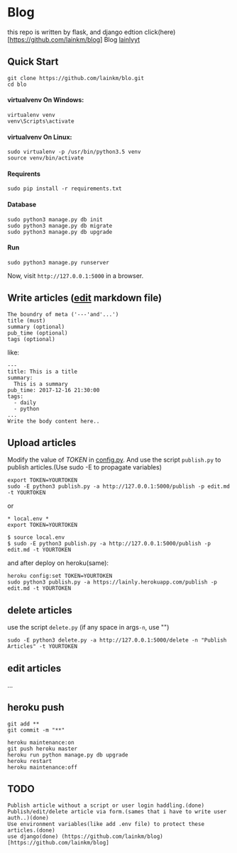 Blog
====

this repo is written by flask, and django edtion click(here)[https://github.com/lainkm/blog]
Blog [lainlyyt](https://lainlyyt.herokuapp.com/)


Quick Start
-----------


    git clone https://github.com/lainkm/blo.git
    cd blo

#### virtualvenv On Windows:

    virtualenv venv
    venv\Scripts\activate

#### virtualvenv On Linux:

    sudo virtualenv -p /usr/bin/python3.5 venv
    source venv/bin/activate

#### Requirents

    sudo pip install -r requirements.txt

#### Database

    sudo python3 manage.py db init
    sudo python3 manage.py db migrate
    sudo python3 manage.py db upgrade

#### Run

    sudo python3 manage.py runserver

Now, visit `http://127.0.0.1:5000` in a browser.


Write articles ([edit](https://raw.githubusercontent.com/lainkm/blo/master/edit.md) markdown file)
--------------------------------------------------------------------------------------------------

    The boundry of meta ('---'and'...')
    title (must)
    summary (optional)
    pub_time (optional)
    tags (optional)

like:

    ---
    title: This is a title
    summary:
      This is a summary
    pub_time: 2017-12-16 21:30:00
    tags:
      - daily
      - python
    ...
    Write the body content here..


Upload articles
---------------

Modify the value of *TOKEN* in [config.py](config.py). 
And use the script `publish.py` to publish articles.(Use sudo -E to propagate variables)

    export TOKEN=YOURTOKEN
    sudo -E python3 publish.py -a http://127.0.0.1:5000/publish -p edit.md -t YOURTOKEN

or 

    * local.env *
    export TOKEN=YOURTOKEN

    $ source local.env
    $ sudo -E python3 publish.py -a http://127.0.0.1:5000/publish -p edit.md -t YOURTOKEN

and after deploy on heroku(same):


    heroku config:set TOKEN=YOURTOKEN
    sudo python3 publish.py -a https://lainly.herokuapp.com/publish -p edit.md -t YOURTOKEN

delete articles
---------------
use the script `delete.py` (if any space in args`-n`, use "")

    sudo -E python3 delete.py -a http://127.0.0.1:5000/delete -n "Publish Articles" -t YOURTOKEN

edit articles
-------------
\.\.\.


heroku push
-----------

    git add **
    git commit -m "**"

    heroku maintenance:on
    git push heroku master
    heroku run python manage.py db upgrade
    heroku restart
    heroku maintenance:off

TODO
----

    Publish article without a script or user login haddling.(done)
    Publish/edit/delete article via form.(sames that i have to write user auth..)(done)
    Use environment variables(like add .env file) to protect these articles.(done)
	use django(done) (https://github.com/lainkm/blog)[https://github.com/lainkm/blog]
